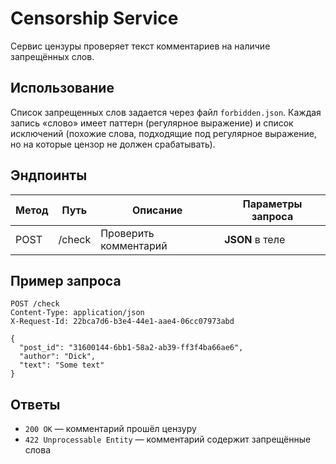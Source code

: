 # Censorship Service

Сервис цензуры проверяет текст комментариев на наличие запрещённых слов.

## Использование

Список запрещенных слов задается через файл `forbidden.json`. Каждая запись «слово» имеет паттерн (регулярное выражение) и список исключений (похожие слова, подходящие под регулярное выражение, но на которые цензор не должен срабатывать).

## Эндпоинты

| Метод | Путь   | Описание              | Параметры запроса |
|-------|--------|-----------------------|-------------------|
| POST  | /check | Проверить комментарий | **JSON** в теле   |

## Пример запроса

```console
POST /check
Content-Type: application/json
X-Request-Id: 22bca7d6-b3e4-44e1-aae4-06cc07973abd

{
  "post_id": "31600144-6bb1-58a2-ab39-ff3f4ba66ae6",
  "author": "Dick",
  "text": "Some text"
}
```

## Ответы

- `200 OK` — комментарий прошёл цензуру
- `422 Unprocessable Entity` — комментарий содержит запрещённые слова
